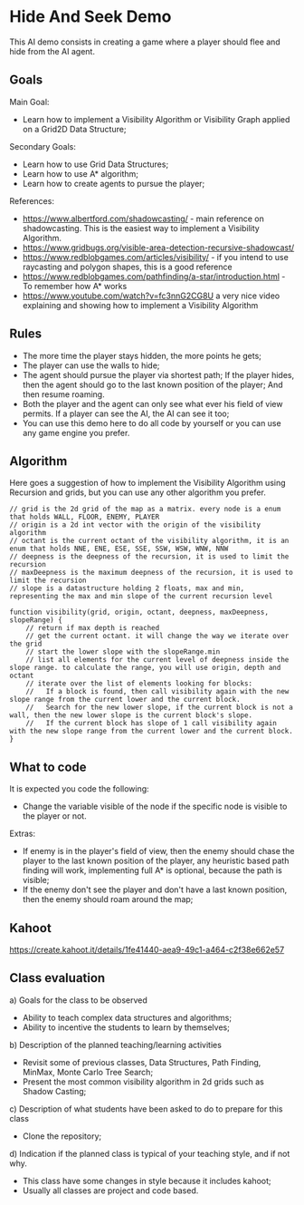# Hide And Seek Demo

This AI demo consists in creating a game where a player should flee and hide from the AI agent.

## Goals

Main Goal:

- Learn how to implement a Visibility Algorithm or Visibility Graph applied on a Grid2D Data Structure;

Secondary Goals:

- Learn how to use Grid Data Structures;
- Learn how to use A* algorithm;
- Learn how to create agents to pursue the player;

References:

- https://www.albertford.com/shadowcasting/ - main reference on shadowcasting. This is the easiest way to implement a Visibility Algorithm.
- https://www.gridbugs.org/visible-area-detection-recursive-shadowcast/
- https://www.redblobgames.com/articles/visibility/ - if you intend to use raycasting and polygon shapes, this is a good reference
- https://www.redblobgames.com/pathfinding/a-star/introduction.html - To remember how A* works
- https://www.youtube.com/watch?v=fc3nnG2CG8U a very nice video explaining and showing how to implement a Visibility Algorithm

## Rules
 
- The more time the player stays hidden, the more points he gets; 
- The player can use the walls to hide; 
- The agent should pursue the player via shortest path; If the player hides, then the agent should go to the last known position of the player; And then resume roaming.
- Both the player and the agent can only see what ever his field of view permits. If a player can see the AI, the AI can see it too;
- You can use this demo here to do all code by yourself or you can use any game engine you prefer.

## Algorithm

Here goes a suggestion of how to implement the Visibility Algorithm using Recursion and grids, but you can use any other algorithm you prefer.

```
// grid is the 2d grid of the map as a matrix. every node is a enum that holds WALL, FLOOR, ENEMY, PLAYER 
// origin is a 2d int vector with the origin of the visibility algorithm
// octant is the current octant of the visibility algorithm, it is an enum that holds NNE, ENE, ESE, SSE, SSW, WSW, WNW, NNW 
// deepness is the deepness of the recursion, it is used to limit the recursion
// maxDeepness is the maximum deepness of the recursion, it is used to limit the recursion
// slope is a datastructure holding 2 floats, max and min, representing the max and min slope of the current recursion level    

function visibility(grid, origin, octant, deepness, maxDeepness, slopeRange) {
    // return if max depth is reached
    // get the current octant. it will change the way we iterate over the grid
    // start the lower slope with the slopeRange.min
    // list all elements for the current level of deepness inside the slope range. to calculate the range, you will use origin, depth and octant
    // iterate over the list of elements looking for blocks:
    //   If a block is found, then call visibility again with the new slope range from the current lower and the current block.
    //   Search for the new lower slope, if the current block is not a wall, then the new lower slope is the current block's slope.
    //   If the current block has slope of 1 call visibility again with the new slope range from the current lower and the current block. 
}
```

## What to code

It is expected you code the following:
- Change the variable visible of the node if the specific node is visible to the player or not.

Extras:

- If enemy is in the player's field of view, then the enemy should chase the player to the last known position of the player, any heuristic based path finding will work, implementing full A* is optional, because the path is visible;
- If the enemy don't see the player and don't have a last known position, then the enemy should roam around the map;


## Kahoot 

https://create.kahoot.it/details/1fe41440-aea9-49c1-a464-c2f38e662e57

## Class evaluation

a) Goals for the class to be observed
- Ability to teach complex data structures and algorithms;
- Ability to incentive the students to learn by themselves;

b) Description of the planned teaching/learning activities
- Revisit some of previous classes, Data Structures, Path Finding, MinMax, Monte Carlo Tree Search;
- Present the most common visibility algorithm in 2d grids such as Shadow Casting; 

c) Description of what students have been asked to do to prepare for this class
- Clone the repository;

d) Indication if the planned class is typical of your teaching style, and if not why.
- This class have some changes in style because it includes kahoot;
- Usually all classes are project and code based.